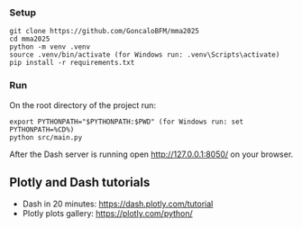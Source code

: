 ### Setup
```
git clone https://github.com/GoncaloBFM/mma2025
cd mma2025
python -m venv .venv
source .venv/bin/activate (for Windows run: .venv\Scripts\activate)
pip install -r requirements.txt
```

### Run
On the root directory of the project run:
```
export PYTHONPATH="$PYTHONPATH:$PWD" (for Windows run: set PYTHONPATH=%CD%)
python src/main.py
```

After the Dash server is running open http://127.0.0.1:8050/ on your browser.

## Plotly and Dash tutorials
- Dash in 20 minutes: https://dash.plotly.com/tutorial
- Plotly plots gallery: https://plotly.com/python/
